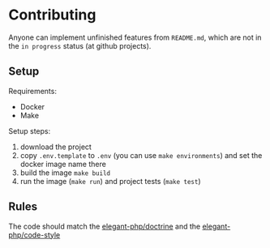 # Contributing

Anyone can implement unfinished features from `README.md`, which are not in the `in progress` status (at github projects).

## Setup

Requirements:

- Docker
- Make

Setup steps:

1. download the project
2. copy `.env.template` to `.env` (you can use `make environments`) and set the docker image name there
3. build the image `make build`
4. run the image (`make run`) and project tests (`make test`)

## Rules

The code should match the [elegant-php/doctrine](https://github.com/elegant-php/doctrine)
and the [elegant-php/code-style](https://github.com/elegant-php/code-style)
